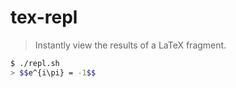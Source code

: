 # tex-repl
> Instantly view the results of a LaTeX fragment.

```sh
$ ./repl.sh
> $$e^{i\pi} = -1$$
```

